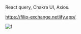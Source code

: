 React query, Chakra UI, Axios.

https://filip-exchange.netlify.app/

![1](https://user-images.githubusercontent.com/114927397/216624187-d8222179-628b-4719-b9bf-d1abbcb0ffa6.jpg)
